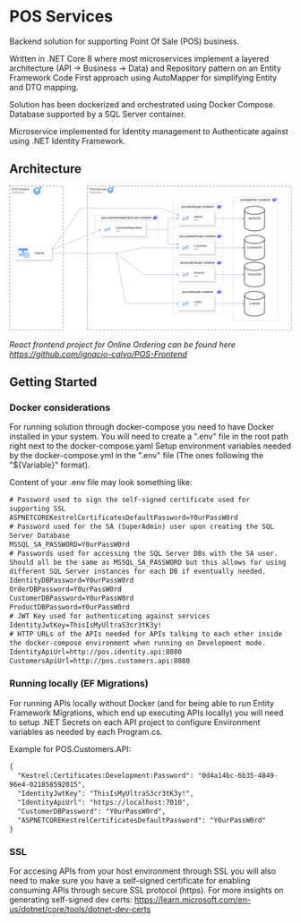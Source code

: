 # POS Services

Backend solution for supporting Point Of Sale (POS) business. 

Written in .NET Core 8 where most microservices implement a layered architecture (API -> Business -> Data) and Repository pattern on an Entity Framework Code First approach using AutoMapper for simplifying Entity and DTO mapping.

Solution has been dockerized and orchestrated using Docker Compose. 
Database supported by a SQL Server container. 

Microservice implemented for Identity management to Authenticate against using .NET Identity Framework. 


## Architecture
![Component Diagram](https://github.com/ignacio-calvo/POS-Services/blob/develop/Documentation/POSitive-Components.png)

*React frontend project for Online Ordering can be found here <https://github.com/ignacio-calvo/POS-Frontend>*

## Getting Started

### Docker considerations

For running solution through docker-compose you need to have Docker installed in your system. 
You will need to create a ".env" file in the root path right next to the docker-compose.yaml 
Setup environment variables needed by the docker-compose.yml in the ".env" file (The ones following the "${Variable}" format).

Content of your .env file may look something like: 

    # Password used to sign the self-signed certificate used for supporting SSL
    ASPNETCOREKestrelCertificatesDefaultPassword=Y0urPassW0rd
    # Password used for the SA (SuperAdmin) user upon creating the SQL Server Database
    MSSQL_SA_PASSWORD=Y0urPassW0rd
    # Passwords used for accessing the SQL Server DBs with the SA user. Should all be the same as MSSQL_SA_PASSWORD but this allows for using different SQL Server instances for each DB if eventually needed. 
    IdentityDBPassword=Y0urPassW0rd    
    OrderDBPassword=Y0urPassW0rd
    CustomerDBPassword=Y0urPassW0rd
    ProductDBPassword=Y0urPassW0rd 
    # JWT Key used for authenticating against services
    IdentityJwtKey=ThisIsMyUltraS3cr3tK3y!
    # HTTP URLs of the APIs needed for APIs talking to each other inside the docker-compose environment when running on Development mode. 
    IdentityApiUrl=http://pos.identity.api:8080
    CustomersApiUrl=http://pos.customers.api:8080

### Running locally (EF Migrations)

For running APIs locally without Docker (and for being able to run Entity Framework Migrations, which end up executing APIs locally) you will need to setup .NET Secrets on each API project to configure Environment variables as needed by each Program.cs. 

Example for POS.Customers.API:  

    {
      "Kestrel:Certificates:Development:Password": "0d4a14bc-6b35-4849-96e4-021858592015",
      "IdentityJwtKey": "ThisIsMyUltraS3cr3tK3y!",
      "IdentityApiUrl": "https://localhost:7010",
      "CustomerDBPassword": "Y0urPassW0rd",
      "ASPNETCOREKestrelCertificatesDefaultPassword": "Y0urPassW0rd"
    }

### SSL 
For accesing APIs from your host environment through SSL you will also need to make sure you have a self-signed certificate for enabling consuming APIs through secure SSL protocol (https). For more insights on generating self-signed dev certs: <https://learn.microsoft.com/en-us/dotnet/core/tools/dotnet-dev-certs>

